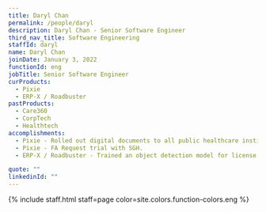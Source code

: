 ```yaml
---
title: Daryl Chan
permalink: /people/daryl
description: Daryl Chan - Senior Software Engineer
third_nav_title: Software Engineering
staffId: daryl
name: Daryl Chan
joinDate: January 3, 2022
functionId: eng
jobTitle: Senior Software Engineer
curProducts:
  - Pixie
  - ERP-X / Roadbuster
pastProducts:
  - Care360
  - CorpTech
  - Healthtech
accomplishments:
  - Pixie - Rolled out digital documents to all public healthcare institutions. 
  - Pixie - FA Request trial with SGH. 
  - ERP-X / Roadbuster - Trained an object detection model for license plate detection that was used in multiple prototypes during the annual Hack for Public Good.

quote: ""
linkedinId: ""
---
```


{% include staff.html staff=page color=site.colors.function-colors.eng %}
